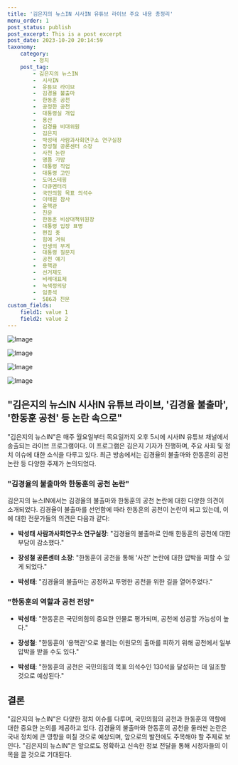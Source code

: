 ```yaml
---
title: '김은지의 뉴스IN 시사IN 유튜브 라이브 주요 내용 총정리'
menu_order: 1
post_status: publish
post_excerpt: This is a post excerpt
post_date: 2023-10-20 20:14:59
taxonomy:
    category:
        - 정치
    post_tag:
        - 김은지의 뉴스IN
        -  시사IN
        -  유튜브 라이브
        -  김경율 불출마
        -  한동훈 공천
        -  공정한 공천
        -  대통령실 개입
        -  용산
        -  김경율 비대위원
        -  김은지
        -  박성태 사람과사회연구소 연구실장
        -  장성철 공론센터 소장
        -  사천 논란
        -  명품 가방
        -  대통령 직업
        -  대통령 고민
        -  도어스테핑
        -  다큐멘터리
        -  국민의힘 목표 의석수
        -  이태원 참사
        -  윤핵관
        -  친문
        -  한동훈 비상대책위원장
        -  대통령 입장 표명
        -  편집 중
        -  힘에 겨워
        -  인생의 무게
        -  대통령 질문지
        -  공천 얘기
        -  용핵관
        -  선거제도
        -  비례대표제
        -  녹색정의당
        -  임종석
        -  586과 친문
custom_fields:
    field1: value 1
    field2: value 2
---
```


![Image](https://imgnews.pstatic.net/image/308/2024/02/06/0000034246_002_20240206230801393.jpeg?type=w647)

![Image](https://imgnews.pstatic.net/image/308/2024/02/06/0000034246_003_20240206230801432.jpg?type=w647)

![Image](https://imgnews.pstatic.net/image/308/2024/02/06/0000034246_001_20240206230801348.jpg?type=w647)

![Image](https://imgnews.pstatic.net/image/308/2024/02/06/0000034246_004_20240206230801467.jpg?type=w647)


## "김은지의 뉴스IN 시사IN 유튜브 라이브, '김경율 불출마', '한동훈 공천' 등 논란 속으로"

"김은지의 뉴스IN"은 매주 월요일부터 목요일까지 오후 5시에 시사IN 유튜브 채널에서 송출되는 라이브 프로그램이다. 이 프로그램은 김은지 기자가 진행하며, 주요 사회 및 정치 이슈에 대한 소식을 다루고 있다. 최근 방송에서는 김경율의 불출마와 한동훈의 공천 논란 등 다양한 주제가 논의되었다.

### "김경율의 불출마와 한동훈의 공천 논란"

김은지의 뉴스IN에서는 김경율의 불출마와 한동훈의 공천 논란에 대한 다양한 의견이 소개되었다. 김경율이 불출마를 선언함에 따라 한동훈의 공천이 논란이 되고 있는데, 이에 대한 전문가들의 의견은 다음과 같다:

- **박성태 사람과사회연구소 연구실장**: "김경율의 불출마로 인해 한동훈의 공천에 대한 부담이 감소했다."

- **장성철 공론센터 소장**: "한동훈이 공천을 통해 '사천' 논란에 대한 압박을 피할 수 있게 되었다."

- **박성태**: "김경율의 불출마는 공정하고 투명한 공천을 위한 길을 열어주었다."

### "한동훈의 역할과 공천 전망"

- **박성태**: "한동훈은 국민의힘의 중요한 인물로 평가되며, 공천에 성공할 가능성이 높다."

- **장성철**: "한동훈이 '용핵관'으로 불리는 이원모의 출마를 피하기 위해 공천에서 일부 압박을 받을 수도 있다."

- **박성태**: "한동훈의 공천은 국민의힘의 목표 의석수인 130석을 달성하는 데 일조할 것으로 예상된다."

## 결론

"김은지의 뉴스IN"은 다양한 정치 이슈를 다루며, 국민의힘의 공천과 한동훈의 역할에 대한 중요한 논의를 제공하고 있다. 김경율의 불출마와 한동훈의 공천을 둘러싼 논란은 국내 정치에 큰 영향을 미칠 것으로 예상되며, 앞으로의 발전에도 주목해야 할 주제로 보인다. "김은지의 뉴스IN"은 앞으로도 정확하고 신속한 정보 전달을 통해 시청자들의 이목을 끌 것으로 기대된다.
